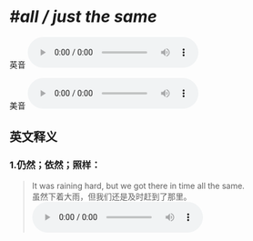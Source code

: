 # ***\#all / just the same*** 
英音
<audio src="./media/all the same1_AAC.aac" controls="controls"></audio>

美音
<audio src="./media/all the same2_AAC.aac" controls="controls"></audio>



  

英文释义
---
### 1.**仍然；依然；照样：**  

 > It was raining hard, but we got there in time all the same.  
 > 虽然下着大雨，但我们还是及时赶到了那里。    
<audio src="./media/same-9.aac" controls="controls"></audio>


